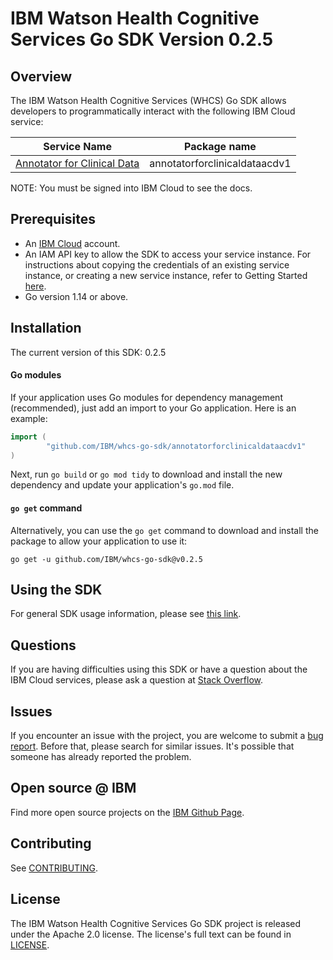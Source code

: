 # IBM Watson Health Cognitive Services Go SDK Version 0.2.5

## Overview

The IBM Watson Health Cognitive Services (WHCS) Go SDK allows developers to programmatically interact with the following IBM Cloud service:

Service Name | Package name
--- | ---
[Annotator for Clinical Data](https://cloud.ibm.com/apidocs/wh-acd) | annotatorforclinicaldataacdv1 |

NOTE: You must be signed into IBM Cloud to see the docs.

## Prerequisites

[ibm-cloud-onboarding]: https://cloud.ibm.com/registration

* An [IBM Cloud][ibm-cloud-onboarding] account.
* An IAM API key to allow the SDK to access your service instance. For instructions about copying the credentials of an existing service instance, or creating a new service instance, refer to Getting Started [here](https://cloud.ibm.com/docs/wh-acd?topic=wh-acd-getting-started).
* Go version 1.14 or above.

## Installation
The current version of this SDK: 0.2.5

#### Go modules
If your application uses Go modules for dependency management (recommended), just add an import to your
Go application.
Here is an example:

```go
import (
        "github.com/IBM/whcs-go-sdk/annotatorforclinicaldataacdv1"
)
```

Next, run `go build` or `go mod tidy` to download and install the new dependency and update your application's
`go.mod` file.

#### `go get` command  
Alternatively, you can use the `go get` command to download and install the package to allow your application to
use it:

```
go get -u github.com/IBM/whcs-go-sdk@v0.2.5
```
## Using the SDK

For general SDK usage information, please see [this link](https://github.com/IBM/ibm-cloud-sdk-common/blob/master/README.md).

## Questions

If you are having difficulties using this SDK or have a question about the IBM Cloud services,
please ask a question at
[Stack Overflow](http://stackoverflow.com/questions/ask?tags=ibm-cloud).

## Issues
If you encounter an issue with the project, you are welcome to submit a
[bug report](https://github.com/IBM/whcs-go-sdk/issues).
Before that, please search for similar issues. It's possible that someone has already reported the problem.

## Open source @ IBM
Find more open source projects on the [IBM Github Page](http://ibm.github.io/).

## Contributing
See [CONTRIBUTING](CONTRIBUTING.md).

## License

The IBM Watson Health Cognitive Services Go SDK project is released under the Apache 2.0 license.
The license's full text can be found in [LICENSE](LICENSE).
